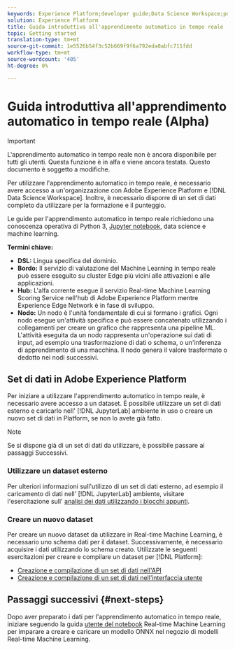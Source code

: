 ```yaml
---
keywords: Experience Platform;developer guide;Data Science Workspace;popular topics;Real time machine learning;
solution: Experience Platform
title: Guida introduttiva all'apprendimento automatico in tempo reale
topic: Getting started
translation-type: tm+mt
source-git-commit: 1e5526b54f3c52b669f9f6a792eda0abfc711fdd
workflow-type: tm+mt
source-wordcount: '405'
ht-degree: 0%

---
```



# Guida introduttiva all&#39;apprendimento automatico in tempo reale (Alpha)

>[!IMPORTANT]
>L&#39;apprendimento automatico in tempo reale non è ancora disponibile per tutti gli utenti. Questa funzione è in alfa e viene ancora testata. Questo documento è soggetto a modifiche.

Per utilizzare l&#39;apprendimento automatico in tempo reale, è necessario avere accesso a un&#39;organizzazione con  Adobe Experience Platform e [!DNL Data Science Workspace]. Inoltre, è necessario disporre di un set di dati completo da utilizzare per la formazione e il punteggio.

Le guide per l&#39;apprendimento automatico in tempo reale richiedono una conoscenza operativa di Python 3, [Jupyter notebook](../jupyterlab/overview.md), data science e machine learning.

**Termini chiave:**

- **DSL:** Lingua specifica del dominio.
- **Bordo:** Il servizio di valutazione del Machine Learning in tempo reale può essere eseguito su cluster Edge più vicini alle attivazioni e alle applicazioni.
- **Hub:** L&#39;alfa corrente esegue il servizio Real-time Machine Learning Scoring Service nell&#39;hub di Adobe Experience Platform  mentre Experience Edge Network è in fase di sviluppo.
- **Nodo:** Un nodo è l&#39;unità fondamentale di cui si formano i grafici. Ogni nodo esegue un&#39;attività specifica e può essere concatenato utilizzando i collegamenti per creare un grafico che rappresenta una pipeline ML. L&#39;attività eseguita da un nodo rappresenta un&#39;operazione sui dati di input, ad esempio una trasformazione di dati o schema, o un&#39;inferenza di apprendimento di una macchina. Il nodo genera il valore trasformato o dedotto nei nodi successivi.

## Set di dati in  Adobe Experience Platform

Per iniziare a utilizzare l&#39;apprendimento automatico in tempo reale, è necessario avere accesso a un dataset. È possibile utilizzare un set di dati esterno e caricarlo nell&#39; [!DNL JupyterLab] ambiente in uso o creare un nuovo set di dati in Platform, se non lo avete già fatto.

>[!NOTE]
>Se si dispone già di un set di dati da utilizzare, è possibile passare ai passaggi [](#next-steps)Successivi.

### Utilizzare un dataset esterno

Per ulteriori informazioni sull&#39;utilizzo di un set di dati esterno, ad esempio il caricamento di dati nell&#39; [!DNL JupyterLab] ambiente, visitare l&#39;esercitazione sull&#39; [analisi dei dati utilizzando i blocchi appunti](../jupyterlab/analyze-your-data.md#external-data).

### Creare un nuovo dataset

Per creare un nuovo dataset da utilizzare in Real-time Machine Learning, è necessario uno schema dati per il dataset. Successivamente, è necessario acquisire i dati utilizzando lo schema creato. Utilizzate le seguenti esercitazioni per creare e compilare un dataset per [!DNL Platform]:

- [Creazione e compilazione di un set di dati nell&#39;API](../../catalog/datasets/create.md)
- [Creazione e compilazione di un set di dati nell’interfaccia utente](../../ingestion/tutorials/ingest-batch-data.md)

## Passaggi successivi {#next-steps}

Dopo aver preparato i dati per l&#39;apprendimento automatico in tempo reale, iniziare seguendo la guida [utente del notebook](./rtml-authoring-notebook.md) Real-time Machine Learning per imparare a creare e caricare un modello ONNX nel negozio di modelli Real-time Machine Learning.

